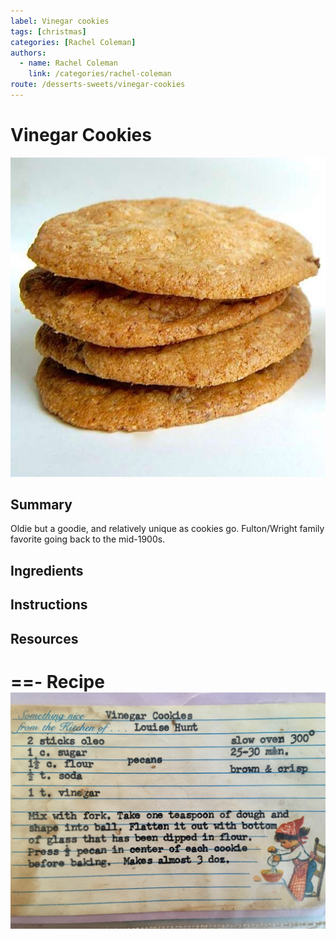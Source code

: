 ```yaml
---
label: Vinegar cookies
tags: [christmas]
categories: [Rachel Coleman]
authors:
  - name: Rachel Coleman
    link: /categories/rachel-coleman
route: /desserts-sweets/vinegar-cookies
---
```


# Vinegar Cookies
![](/static/banners/tmp/vinegar-cookies.jpg)

## Summary
Oldie but a goodie, and relatively unique as cookies go. Fulton/Wright family favorite going back to the mid-1900s.

## Ingredients

## Instructions

## Resources
==- Recipe
![](/static/recipes/vinegar-cookies.jpg)
===
